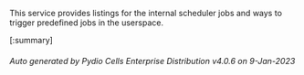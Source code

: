 






This service provides listings for the internal scheduler jobs and ways to trigger predefined jobs in the userspace.

[:summary]

###### Auto generated by Pydio Cells Enterprise Distribution v4.0.6 on 9-Jan-2023
